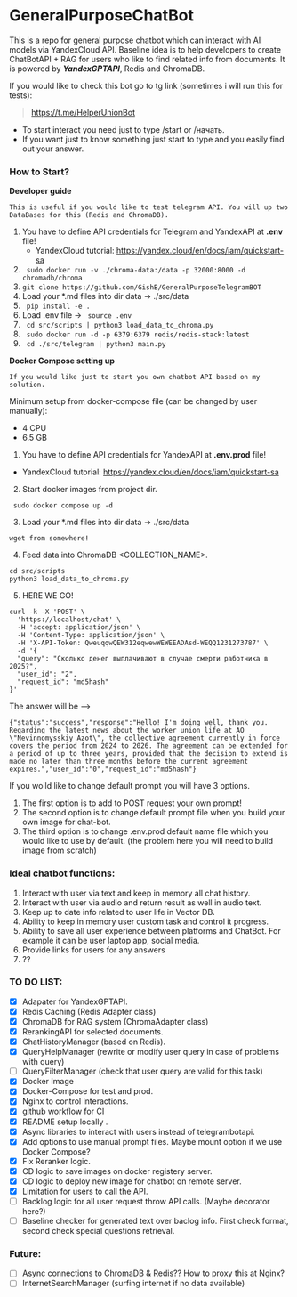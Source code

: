 # GeneralPurposeChatBot

 This is a repo for general purpose chatbot which can interact with AI models via YandexCloud API.
 Baseline idea is to help developers to create ChatBotAPI + RAG for users who like to find related info from documents. It is powered by ***YandexGPTAPI***, Redis and ChromaDB.

If you would like to check this bot go to tg link (sometimes i will run this for tests):
> https://t.me/HelperUnionBot
 
 - To start interact you need just to type /start or /начать.
 - If you want just to know something just start to type and you easily find out your answer.

 ### How to Start?

**Developer guide**

``This is useful if you would like to test telegram API.
You will up two DataBases for this (Redis and ChromaDB).``
   1. You have to define API credentials for Telegram and YandexAPI at **.env** file!
      - YandexCloud tutorial: https://yandex.cloud/en/docs/iam/quickstart-sa
   2. `` sudo docker run -v ./chroma-data:/data -p 32000:8000 -d chromadb/chroma`` 
   3. `` git clone https://github.com/GishB/GeneralPurposeTelegramBOT ``
   4. Load your *.md files into dir data -> ./src/data
   5.  `` pip install -e .``
   6. Load .env file -> `` source .env``
   7. `` cd src/scripts | python3 load_data_to_chroma.py``
   8. `` sudo docker run -d -p 6379:6379 redis/redis-stack:latest``
   9. `` cd ./src/telegram | python3 main.py``

**Docker Compose setting up**

``If you would like just to start you own chatbot API based on my solution.``

Minimum setup from docker-compose file (can be changed by user manually):
 - 4 CPU
 - 6.5 GB

1. You have to define API credentials for YandexAPI at **.env.prod** file! 
 
 - YandexCloud tutorial: https://yandex.cloud/en/docs/iam/quickstart-sa

2. Start docker images from project dir.
```commandline
 sudo docker compose up -d
```

3. Load your *.md files into dir data -> ./src/data
```commandline
wget from somewhere!
```

4. Feed data into ChromaDB <COLLECTION_NAME>.

```commandline
cd src/scripts
python3 load_data_to_chroma.py
```
5. HERE WE GO!
```commandline
curl -k -X 'POST' \
  'https://localhost/chat' \
  -H 'accept: application/json' \
  -H 'Content-Type: application/json' \
  -H 'X-API-Token: QweuqqwQEW312eqwewWEWEEADAsd-WEQQ1231273787' \
  -d '{
  "query": "Сколько денег выплачивают в случае смерти работника в 2025?",
  "user_id": "2",
  "request_id": "md5hash"
}'
```

The answer will be -->
```
{"status":"success","response":"Hello! I'm doing well, thank you. Regarding the latest news about the worker union life at AO \"Nevinnomysskiy Azot\", the collective agreement currently in force covers the period from 2024 to 2026. The agreement can be extended for a period of up to three years, provided that the decision to extend is made no later than three months before the current agreement expires.","user_id":"0","request_id":"md5hash"}
```

If you woild like to change default prompt you will have 3 options.

1. The first option is to add to POST request your own prompt!
2. The second option is to change default prompt file when you build your own image for chat-bot.
3. The third option is to change .env.prod default name file which you would like to use by default. (the problem here you will need to build image from scratch)


 ### Ideal chatbot functions:
 
  1. Interact with user via text and keep in memory all chat history.
  2. Interact with user via audio and return result as well in audio text.
  3. Keep up to date info related to user life in Vector DB.
  4. Ability to keep in memory user custom task and control it progress.
  5. Ability to save all user experience between platforms and ChatBot. For example it can be user laptop app, social media.
  6. Provide links for users for any answers
  7. ??

### **TO DO LIST:**
 - [x] Adapater for YandexGPTAPI.
 - [x] Redis Caching (Redis Adapter class)
 - [x] ChromaDB for RAG system (ChromaAdapter class)
 - [x] RerankingAPI for selected documents.
 - [x] ChatHistoryManager (based on Redis).
 - [X] QueryHelpManager (rewrite or modify user query in case of problems with query)
 - [ ] QueryFilterManager (check that user query are valid for this task)
 - [x] Docker Image
 - [X] Docker-Compose for test and prod.
 - [X] Nginx to control interactions.
 - [X] github workflow for CI
 - [X] README setup locally .
 - [X] Async libraries to interact with users instead of telegrambotapi.
 - [X] Add options to use manual prompt files. Maybe mount option if we use Docker Compose? 
-  [X] Fix Reranker logic.
-  [X] CD logic to save images on docker registery server.
-  [X] CD logic to deploy new image for chatbot on remote server.
-  [X] Limitation for users to call the API.
-  [ ] Backlog logic for all user request throw API calls. (Maybe decorator here?)
-  [ ] Baseline checker for generated text over baclog info. First check format, second check special questions retrieval.

### Future:
-  [ ] Async connections to ChromaDB & Redis?? How to proxy this at Nginx?
-  [ ] InternetSearchManager (surfing internet if no data available)

